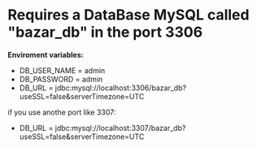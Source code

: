 # **Requires a DataBase MySQL called "bazar_db" in the port 3306**

**Enviroment variables: <br>**
- DB_USER_NAME = admin <br>
- DB_PASSWORD = admin <br>
- DB_URL = jdbc:mysql://localhost:3306/bazar_db?useSSL=false&serverTimezone=UTC

if you use anothe port like 3307: <br>
- DB_URL = jdbc:mysql://localhost:3307/bazar_db?useSSL=false&serverTimezone=UTC
